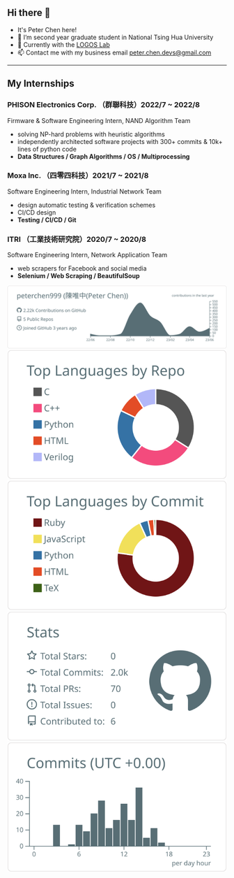 ## Hi there 👋
- It's Peter Chen here!
- 🌱 I’m second year graduate student in National Tsing Hua University
- :office: Currently with the [LOGOS Lab](https://logoslab.github.io/)
- 📫 Contact me with my business email peter.chen.devs@gmail.com

---
## My Internships
### PHISON Electronics Corp. （群聯科技）2022/7 ~ 2022/8
Firmware & Software Engineering Intern, NAND Algorithm Team
- solving NP-hard problems with heuristic algorithms
- independently architected software projects with 300+ commits & 10k+ lines of python code
- **Data Structures / Graph Algorithms / OS / Multiprocessing**
### Moxa Inc. （四零四科技）2021/7 ~ 2021/8
Software Engineering Intern, Industrial Network Team
- design automatic testing & verification schemes
- CI/CD design
- **Testing / CI/CD / Git**
### ITRI （工業技術研究院）2020/7 ~ 2020/8
Software Engineering Intern, Network Application Team
- web scrapers for Facebook and social media
- **Selenium / Web Scraping / BeautifulSoup**


[![](https://raw.githubusercontent.com/peterchen999/peterchen999/master/profile-summary-card-output/default/0-profile-details.svg)](https://github.com/vn7n24fzkq/github-profile-summary-cards)
[![](https://raw.githubusercontent.com/peterchen999/peterchen999/master/profile-summary-card-output/default/1-repos-per-language.svg)](https://github.com/vn7n24fzkq/github-profile-summary-cards) [![](https://raw.githubusercontent.com/peterchen999/peterchen999/master/profile-summary-card-output/default/2-most-commit-language.svg)](https://github.com/vn7n24fzkq/github-profile-summary-cards)
[![](https://raw.githubusercontent.com/peterchen999/peterchen999/master/profile-summary-card-output/default/3-stats.svg)](https://github.com/vn7n24fzkq/github-profile-summary-cards) [![](https://raw.githubusercontent.com/peterchen999/peterchen999/master/profile-summary-card-output/default/4-productive-time.svg)](https://github.com/vn7n24fzkq/github-profile-summary-cards)

